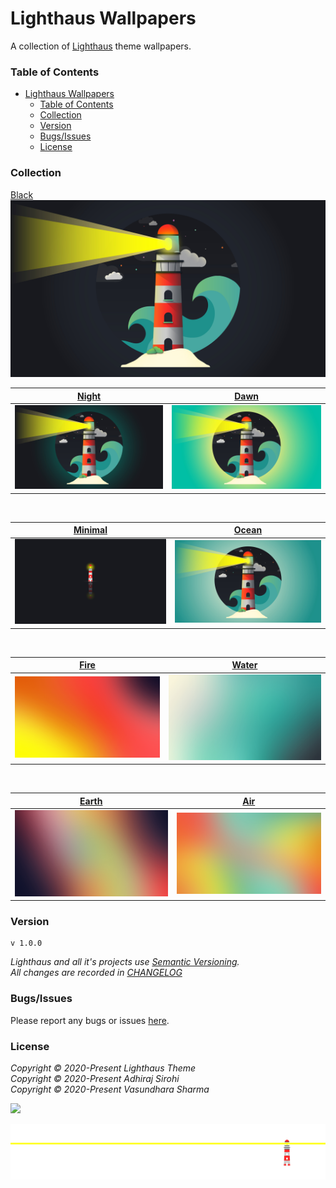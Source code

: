 # Lighthaus Wallpapers
A collection of [Lighthaus](https://github.com/lighthaus-theme/lighthaus) theme wallpapers.

### Table of Contents
- [Lighthaus Wallpapers](#lighthaus-wallpapers)
    - [Table of Contents](#table-of-contents)
    - [Collection](#collection)
    - [Version](#version)
    - [Bugs/Issues](#bugsissues)
    - [License](#license)


### Collection
[Black]()
![black](https://raw.githubusercontent.com/lighthaus-theme/wallpapers/master/src/Black-1920x1080.jpg)
</br>

[Night]()            |  [Dawn]()
:-------------------------:|:-------------------------:
![night](https://raw.githubusercontent.com/lighthaus-theme/wallpapers/master/src/Night-1920x1080.jpg)  |  ![dawn](https://raw.githubusercontent.com/lighthaus-theme/wallpapers/master/src/Dawn-1920x1080.jpg)
</br>

[Minimal]()            |  [Ocean]()
:-------------------------:|:-------------------------:
![black](https://raw.githubusercontent.com/lighthaus-theme/wallpapers/master/src/mini%201920x1080.jpg)  |  ![ocean](https://raw.githubusercontent.com/lighthaus-theme/wallpapers/master/src/Ocean-1920x1080.jpg)
</br>

[Fire]()            |  [Water]()
:-------------------------:|:-------------------------:
![fire](https://raw.githubusercontent.com/lighthaus-theme/wallpapers/master/src/Fire-1920x1080.jpg)  |  ![water](https://raw.githubusercontent.com/lighthaus-theme/wallpapers/master/src/Water-1920x1080.jpg)
</br>

[Earth]()            |  [Air]()
:-------------------------:|:-------------------------:
![earth](https://raw.githubusercontent.com/lighthaus-theme/wallpapers/master/src/Earth%20-1920x1080.jpg) |  ![air](https://raw.githubusercontent.com/lighthaus-theme/wallpapers/master/src/Air-1920x1080.jpg)


### Version
```
v 1.0.0
```

_Lighthaus and all it's projects use [Semantic Versioning](https://semver.org/)._ <br/>
_All changes are recorded in [CHANGELOG](https://github.com/lighthaus-theme/wallpapers/blob/master/CHANGELOG.md)_

### Bugs/Issues
Please report any bugs or issues [here](https://github.com/lighthaus-theme/wallpapers/issues).

### License 

_Copyright © 2020-Present Lighthaus Theme_<br>
_Copyright © 2020-Present Adhiraj Sirohi_<br>
_Copyright © 2020-Present Vasundhara Sharma_

<p align="left"><a href="https://github.com/lighthaus-theme/wallpapers/blob/master/LICENSE"><img src="https://img.shields.io/static/v1.svg??style=flat&logo=appveyore&label=License&message=MIT&colorA=1C918A&colorB=50C16E"/></a></p>

<p align="center"><img src="https://raw.githubusercontent.com/lighthaus-theme/lighthaus/9e5cf66db03fc3e183e6cfbf7c4c04263a4f23df/ImageResources/lighthaus-border.svg"><p>


